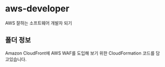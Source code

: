 # aws-developer
AWS 잘하는 소프트웨어 개발자 되기

## 폴더 정보
<!-- 必須事項 -->
Amazon CloudFront에 AWS WAF를 도입해 보기 위한 CloudFormation 코드를 담고있습니다.